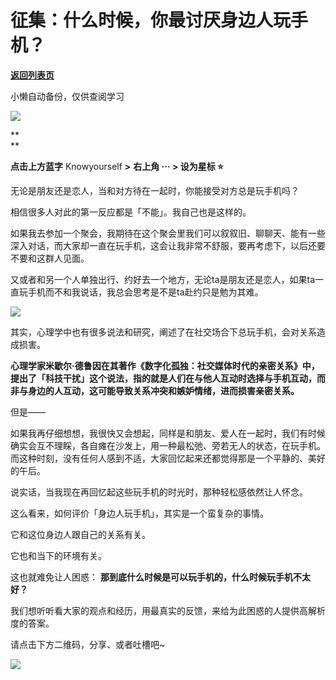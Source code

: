 # 征集：什么时候，你最讨厌身边人玩手机？

[**返回列表页**](/gzh/KnowYourself)

小懒自动备份，仅供查阅学习

![](https://mmbiz.qpic.cn/sz_mmbiz_gif/Mz0ovPEFMRI0TLgJ4r097x2jLW42EBh9sdfGjxic2R7cgYiaMFoRsVm54CPU3vz381r7cich6v9220qRxK9ibsZ8jw/640?wx_fmt=gif&from;=appmsg)

 **  
**

 **点击上方蓝字** Knowyourself **>** **右上角 ··· > 设为星标 ⭐️**

  

  

无论是朋友还是恋人，当和对方待在一起时，你能接受对方总是玩手机吗？

  

相信很多人对此的第一反应都是「不能」。我自己也是这样的。

  

如果我去参加一个聚会，我期待在这个聚会里我们可以叙叙旧、聊聊天、能有一些深入对话，而大家却一直在玩手机，这会让我非常不舒服，要再考虑下，以后还要不要和这群人见面。

  

又或者和另一个人单独出行、约好去一个地方，无论ta是朋友还是恋人，如果ta一直玩手机而不和我说话，我总会思考是不是ta赴约只是勉为其难。

  

![](https://mmbiz.qpic.cn/sz_mmbiz_jpg/Mz0ovPEFMRI0TLgJ4r097x2jLW42EBh9L24VLyich45lsAN1XgUxkBhlxO3LSPSC5wHBqHdlto9oXcbibnU3e9pw/640?wx_fmt=jpeg&from;=appmsg)

  

其实，心理学中也有很多说法和研究，阐述了在社交场合下总玩手机，会对关系造成损害。

  

**心理学家米歇尔·德鲁因在其著作《数字化孤独：社交媒体时代的亲密关系》中，提出了「科技干扰」这个说法，指的就是人们在与他人互动时选择与手机互动，而非与身边的人互动，这可能导致关系冲突和嫉妒情绪，进而损害亲密关系。**

  

但是——

  

如果我再仔细想想，我很快又会想起，同样是和朋友、爱人在一起时，我们有时候确实会互不理睬，各自瘫在沙发上，用一种最松弛、旁若无人的状态，在玩手机。而这种时刻，没有任何人感到不适，大家回忆起来还都觉得那是一个平静的、美好的午后。

  

说实话，当我现在再回忆起这些玩手机的时光时，那种轻松感依然让人怀念。

  

这么看来，如何评价「身边人玩手机」，其实是一个蛮复杂的事情。

  

它和这位身边人跟自己的关系有关。

  

它也和当下的环境有关。

  

这也就难免让人困惑： **那到底什么时候是可以玩手机的，什么时候玩手机不太好？**

  

我们想听听看大家的观点和经历，用最真实的反馈，来给为此困惑的人提供高解析度的答案。

  

请点击下方二维码，分享、或者吐槽吧~

  

  

  

  

  

![](https://mmbiz.qpic.cn/sz_mmbiz_png/Mz0ovPEFMRI0TLgJ4r097x2jLW42EBh9VH3oJiaejnhadQUahkoMLgcaibsib9icrJFD08FeSPT8EWibtarib97N1ZCQ/640?wx_fmt=png&from;=appmsg)  

